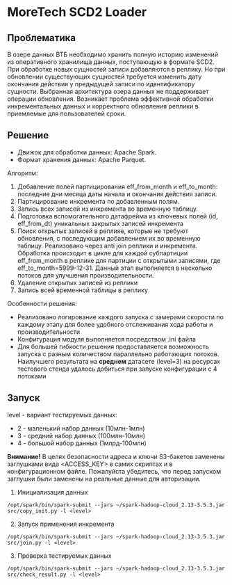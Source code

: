 # MoreTech SCD2 Loader

## Проблематика

В озере данных ВТБ необходимо хранить полную историю изменений из оперативного хранилища данных, поступающую в формате SCD2.
При обработке новых сущностей записи добавляются в реплику. Но при обновлении существующих сущностей требуется изменить дату окончания действия у предыдущей записи по идентификатору сущности.
Выбранная архитектура озера данных не поддерживает операции обновления. Возникает проблема эффективной обработки инкрементальных данных и корректного обновления реплики в приемлемые для пользователей сроки.

## Решение

- Движок для обработки данных: Apache Spark.
- Формат хранения данных: Apache Parquet.

Алгоритм:
1. Добавление полей партицирования eff_from_month и eff_to_month: последние дни месяца даты начала и окончания действия записи. 
2. Партицирование инкремента по добавленным полям.
3. Запись всех записей из инкремента во временную таблицу.
4. Подготовка вспомогательного датафрейма из ключевых полей (id, eff_from_dt) уникальных закрытых записей инкремента
5. Поиск открытых записей в реплике, которые не требуют обновления, с последующим добавлением их во временную таблицу. Реализовано через anti join реплики и инкремента. Обработка происходит в цикле для каждой субпартиции eff_from_month в реплике для партиции с открытыми записями, где eff_to_month=5999-12-31. Данный этап выполняется в несколько потоков для улучшения производительности.
6. Удаление открытых записей из реплики 
7. Запись всей временной таблицы в реплику

Особенности решения:
- Реализовано логирование каждого запуска с замерами скорости по каждому этапу для более удобного отслеживания хода работы и производительности
- Конфигурация модуля выполняется посредством .ini файла
- Для большей гибкости решения предоставляется возможность запуска с разным количеством параллельно работающих потоков. Наилучшего результата на **среднем** датасете (level=3) на ресурсах тестового стенда удалось добиться при запуске конфигурации с 4 потоками

## Запуск

level - вариант тестируемых данных:
- 2 - маленький набор данных (10млн-1млн)
- 3 - средний набор данных (100млн-10млн)
- 4 - большой набор данных (1млрд-100млн)

**Внимание!**
В целях безопасности адреса и ключи S3-бакетов заменены заглушками вида <ACCESS_KEY> в самих скриптах и в конфигурационном файле. 
Пожалуйста убедитесь, что перед запуском заглушки были заменены на реальные данные для авторизации.

1. Инициализация данных

```commandline
/opt/spark/bin/spark-submit --jars ~/spark-hadoop-cloud_2.13-3.5.3.jar src/copy_init.py -l <level>
```

2. Запуск применения инкремента

```commandline
/opt/spark/bin/spark-submit --jars ~/spark-hadoop-cloud_2.13-3.5.3.jar src/join.py -l <level>
```

3. Проверка тестируемых данных

```commandline
/opt/spark/bin/spark-submit --jars ~/spark-hadoop-cloud_2.13-3.5.3.jar src/check_result.py -l <level>
```